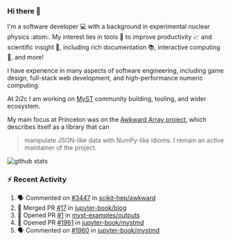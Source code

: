 ### Hi there 👋 

I'm a software developer 💻 with a background in experimental nuclear physics :atom:. My interest lies in tools :wrench: to improve productivity :chart_with_upwards_trend: and scientific insight :telescope:, including rich documentation 📚, interactive computing 🧮, and more! 

I have experience in many aspects of software engineering, including game design, full-stack web development, and high-performance numeric computing. 

At 2i2c I am working on [MyST](https://github.com/jupyter-book/mystmd) community building, tooling, and wider ecosystem. 

My main focus at Princeton was on the [Awkward Array project](awkward-array.org/), which describes itself as a library that can 
> manipulate JSON-like data with NumPy-like idioms. I remain an active maintainer of the project. 

![github stats](https://github-readme-stats.vercel.app/api?username=agoose77&show_icons=true&hide_rank=true&hide_title=true&bg_color=30,e76445,904e95&text_color=efe3ec&icon_color=efe3ec)
<!--
**agoose77/agoose77** is a ✨ _special_ ✨ repository because its `README.md` (this file) appears on your GitHub profile.

Here are some ideas to get you started:

- 🔭 I’m currently working on ...
- 🌱 I’m currently learning ...
- 👯 I’m looking to collaborate on ...
- 🤔 I’m looking for help with ...
- 💬 Ask me about ...
- 📫 How to reach me: ...
- 😄 Pronouns: ...
- ⚡ Fun fact: ...
-->

### :zap: Recent Activity

<!--START_SECTION:activity-->
1. 🗣 Commented on [#3447](https://github.com/scikit-hep/awkward/pull/3447#issuecomment-2796419612) in [scikit-hep/awkward](https://github.com/scikit-hep/awkward)
2. 🎉 Merged PR [#17](https://github.com/jupyter-book/blog/pull/17) in [jupyter-book/blog](https://github.com/jupyter-book/blog)
3. 💪 Opened PR [#1](https://github.com/myst-examples/outputs/pull/1) in [myst-examples/outputs](https://github.com/myst-examples/outputs)
4. 💪 Opened PR [#1961](https://github.com/jupyter-book/mystmd/pull/1961) in [jupyter-book/mystmd](https://github.com/jupyter-book/mystmd)
5. 🗣 Commented on [#1960](https://github.com/jupyter-book/mystmd/issues/1960#issuecomment-2793494805) in [jupyter-book/mystmd](https://github.com/jupyter-book/mystmd)
<!--END_SECTION:activity-->
